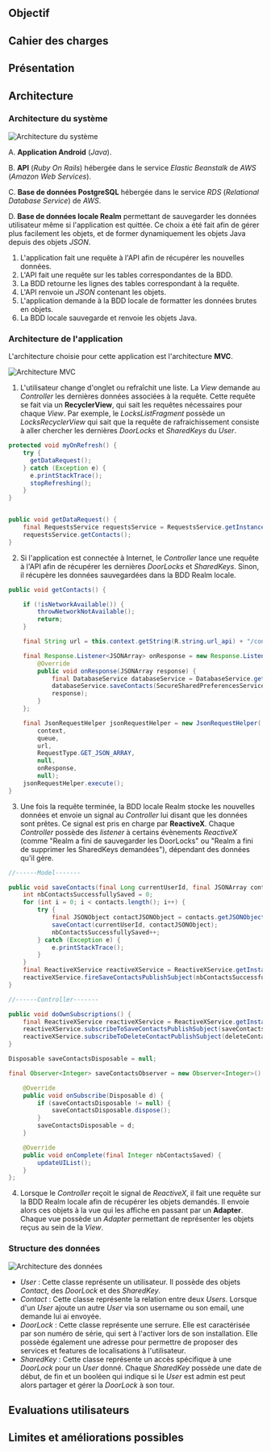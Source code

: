 ## Objectif

## Cahier des charges

## Présentation

## Architecture

### Architecture du système

![Architecture du système](https://raw.githubusercontent.com/Keylight-Android/Keylight-Android.github.io/master/system_architecture.png "Architecture du système")


A. **Application Android** (*Java*).

B. **API** (*Ruby On Rails*) hébergée dans le service *Elastic Beanstalk* de *AWS* (*Amazon Web Services*).

C. **Base de données PostgreSQL** hébergée dans le service *RDS* (*Relational Database Service*) de *AWS*.

D. **Base de données locale Realm** permettant de sauvegarder les données utilisateur même si l'application est quittée. Ce choix a été fait afin de gérer plus facilement les objets, et de former dynamiquement les objets Java depuis des objets *JSON*.


1. L'application fait une requête à l'API afin de récupérer les nouvelles données.
2. L'API fait une requête sur les tables correspondantes de la BDD.
3. La BDD retourne les lignes des tables correspondant à la requête.
4. L'API renvoie un *JSON* contenant les objets.
5. L'application demande à la BDD locale de formatter les données brutes en objets.
6. La BDD locale sauvegarde et renvoie les objets Java.

### Architecture de l'application

L'architecture choisie pour cette application est l'architecture **MVC**.

![Architecture MVC](https://raw.githubusercontent.com/Keylight-Android/Keylight-Android.github.io/master/MVC_structure.png "Architecture MVC")

1. L'utilisateur change d'onglet ou refraîchit une liste. La *View* demande au *Controller* les dernières données associées à la requête. Cette requête se fait via un **RecyclerView**, qui sait les requêtes nécessaires pour chaque *View*. Par exemple, le *LocksListFragment* possède un *LocksRecyclerView* qui sait que la requête de rafraichissement consiste à aller chercher les dernières *DoorLocks* et *SharedKeys* du *User*.

```java
protected void myOnRefresh() {
    try {
      getDataRequest();
    } catch (Exception e) {
      e.printStackTrace();
      stopRefreshing();
    }
}


public void getDataRequest() {
    final RequestsService requestsService = RequestsService.getInstance(getActivity().getApplicationContext());
    requestsService.getContacts();
}
```

2. Si l'application est connectée à Internet, le *Controller* lance une requête à l'API afin de récupérer les dernières *DoorLocks* et *SharedKeys*. Sinon, il récupère les données sauvegardées dans la BDD Realm locale.

```java
public void getContacts() {

    if (!isNetworkAvailable()) {
     	throwNetworkNotAvailable();
      	return;
    }

    final String url = this.context.getString(R.string.url_api) + "/contacts";

    final Response.Listener<JSONArray> onResponse = new Response.Listener<JSONArray>() {
      	@Override
      	public void onResponse(JSONArray response) {
        	final DatabaseService databaseService = DatabaseService.getInstance(context);
        	databaseService.saveContacts(SecureSharedPreferencesService.getInstance(context).getUserId(),
            response);
      	}
    };

    final JsonRequestHelper jsonRequestHelper = new JsonRequestHelper(
        context,
        queue,
        url,
        RequestType.GET_JSON_ARRAY,
        null,
        onResponse,
        null);
    jsonRequestHelper.execute();
}
```

3. Une fois la requête terminée, la BDD locale Realm stocke les nouvelles données et envoie un signal au *Controller* lui disant que les données sont prêtes. Ce signal est pris en charge par **ReactiveX**. Chaque *Controller* possède des *listener* à certains évènements *ReactiveX* (comme "Realm a fini de sauvegarder les DoorLocks" ou "Realm a fini de supprimer les SharedKeys demandées"), dépendant des données qu'il gère.

```java
//------Model-------

public void saveContacts(final Long currentUserId, final JSONArray contacts) {
    int nbContactsSuccessfullySaved = 0;
    for (int i = 0; i < contacts.length(); i++) {
        try {
            final JSONObject contactJSONObject = contacts.getJSONObject(i);
            saveContact(currentUserId, contactJSONObject);
            nbContactsSuccessfullySaved++;
        } catch (Exception e) {
            e.printStackTrace();
        }
    }
    final ReactiveXService reactiveXService = ReactiveXService.getInstance(context);
    reactiveXService.fireSaveContactsPublishSubject(nbContactsSuccessfullySaved);
}

//------Controller-------

public void doOwnSubscriptions() {
    final ReactiveXService reactiveXService = ReactiveXService.getInstance(getActivity().getApplicationContext());
    reactiveXService.subscribeToSaveContactsPublishSubject(saveContactsObserver);
    reactiveXService.subscribeToDeleteContactPublishSubject(deleteContactObserver);
}

Disposable saveContactsDisposable = null;

final Observer<Integer> saveContactsObserver = new Observer<Integer>() {

    @Override
    public void onSubscribe(Disposable d) {
    	if (saveContactsDisposable != null) {
        	saveContactsDisposable.dispose();
      	}
      	saveContactsDisposable = d;
    }

    @Override
    public void onComplete(final Integer nbContactsSaved) {
    	updateUIList();
    }
};
```

4. Lorsque le *Controller* reçoit le signal de *ReactiveX*, il fait une requête sur la BDD Realm locale afin de récupérer les objets demandés. Il envoie alors ces objets à la vue qui les affiche en passant par un **Adapter**. Chaque vue possède un *Adapter* permettant de représenter les objets reçus au sein de la *View*.

### Structure des données

![Architecture des données](https://raw.githubusercontent.com/Keylight-Android/Keylight-Android.github.io/master/data_structure.png "Architecture des données")

* *User* : Cette classe représente un utilisateur. Il possède des objets *Contact*, des *DoorLock* et des *SharedKey*.
* *Contact* : Cette classe représente la relation entre deux *Users*. Lorsque d'un *User* ajoute un autre *User* via son username ou son email, une demande lui ai envoyée.
* *DoorLock* : Cette classe représente une serrure. Elle est caractérisée par son numéro de série, qui sert à l'activer lors de son installation. Elle possède également une adresse pour permettre de proposer des services et features de localisations à l'utilisateur.
* *SharedKey* : Cette classe représente un accès spécifique à une *DoorLock* pour un *User* donné. Chaque *SharedKey* possède une date de début, de fin et un booléen qui indique si le *User* est admin est peut alors partager et gérer la *DoorLock* à son tour.


## Evaluations utilisateurs

## Limites et améliorations possibles